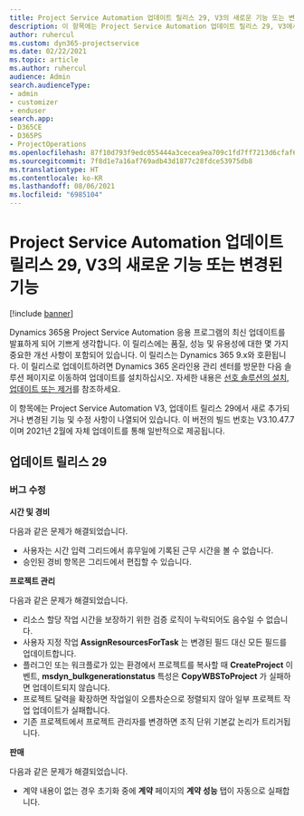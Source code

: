 ```yaml
---
title: Project Service Automation 업데이트 릴리스 29, V3의 새로운 기능 또는 변경된 기능
description: 이 항목에는 Project Service Automation 업데이트 릴리스 29, V3에서 사용할 수 있는 기능 및 수정 사항이 나열되어 있습니다.
author: ruhercul
ms.custom: dyn365-projectservice
ms.date: 02/22/2021
ms.topic: article
ms.author: ruhercul
audience: Admin
search.audienceType:
- admin
- customizer
- enduser
search.app:
- D365CE
- D365PS
- ProjectOperations
ms.openlocfilehash: 87f10d793f9edc055444a3cecea9ea709c1fd7ff7213d6cfaf6b3cbe83a6a5a6
ms.sourcegitcommit: 7f8d1e7a16af769adb43d1877c28fdce53975db8
ms.translationtype: HT
ms.contentlocale: ko-KR
ms.lasthandoff: 08/06/2021
ms.locfileid: "6985104"
---
```

# <a name="whats-new-or-changed-in-project-service-automation-update-release-29-v3"></a>Project Service Automation 업데이트 릴리스 29, V3의 새로운 기능 또는 변경된 기능

[!include [banner](../includes/psa-now-project-operations.md)]

Dynamics 365용 Project Service Automation 응용 프로그램의 최신 업데이트를 발표하게 되어 기쁘게 생각합니다. 이 릴리스에는 품질, 성능 및 유용성에 대한 몇 가지 중요한 개선 사항이 포함되어 있습니다. 이 릴리스는 Dynamics 365 9.x와 호환됩니다. 이 릴리스로 업데이트하려면 Dynamics 365 온라인용 관리 센터를 방문한 다음 솔루션 페이지로 이동하여 업데이트를 설치하십시오. 자세한 내용은 [선호 솔루션의 설치, 업데이트 또는 제거](/power-platform/admin/install-remove-preferred-solution)를 참조하세요.

이 항목에는 Project Service Automation V3, 업데이트 릴리스 29에서 새로 추가되거나 변경된 기능 및 수정 사항이 나열되어 있습니다. 이 버전의 빌드 번호는 V3.10.47.7이며 2021년 2월에 자체 업데이트를 통해 일반적으로 제공됩니다.

## <a name="update-release-29"></a>업데이트 릴리스 29

### <a name="bug-fixes"></a>버그 수정

**시간 및 경비**

다음과 같은 문제가 해결되었습니다.

- 사용자는 시간 입력 그리드에서 휴무일에 기록된 근무 시간을 볼 수 없습니다.
- 승인된 경비 항목은 그리드에서 편집할 수 있습니다.

**프로젝트 관리**

다음과 같은 문제가 해결되었습니다.

- 리소스 할당 작업 시간을 보장하기 위한 검증 로직이 누락되어도 음수일 수 없습니다.
- 사용자 지정 작업 **AssignResourcesForTask** 는 변경된 필드 대신 모든 필드를 업데이트합니다.
- 플러그인 또는 워크플로가 있는 환경에서 프로젝트를 복사할 때 **CreateProject** 이벤트, **msdyn_bulkgenerationstatus** 특성은 **CopyWBSToProject** 가 실패하면 업데이트되지 않습니다.
- 프로젝트 달력을 확장하면 작업일이 오름차순으로 정렬되지 않아 일부 프로젝트 작업 업데이트가 실패합니다.
- 기존 프로젝트에서 프로젝트 관리자를 변경하면 조직 단위 기본값 논리가 트리거됩니다.

**판매**

다음과 같은 문제가 해결되었습니다.

- 계약 내용이 없는 경우 초기화 중에 **계약** 페이지의 **계약 성능** 탭이 자동으로 실패합니다.
